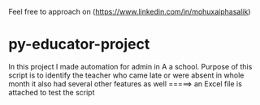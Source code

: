 Feel free to approach on (https://www.linkedin.com/in/mohuxaiphasalik)

# py-educator-project
In this project I made automation for admin in A a school. Purpose of this script is to identify the teacher who came late or were absent in whole month it also 
had several other features  as well
=====>  an Excel file is attached to test the script 
